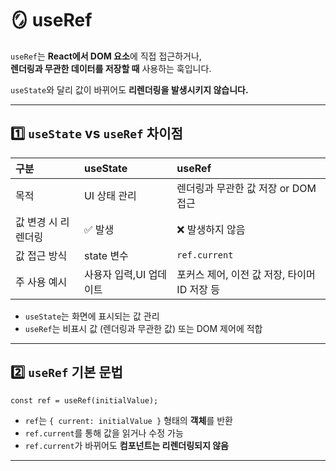 # 🪞 useRef

`useRef`는 **React에서 DOM 요소**에 직접 접근하거나,  
**렌더링과 무관한 데이터를 저장할 때** 사용하는 훅입니다.

`useState`와 달리 값이 바뀌어도 **리렌더링을 발생시키지 않습니다.**

---

## 1️⃣ `useState` vs `useRef` 차이점

|구분|useState|useRef|
|:---|:---|:----|
|목적|UI 상태 관리|렌더링과 무관한 값 저장 or DOM 접근|
|값 변경 시 리렌더링|✅ 발생|❌ 발생하지 않음|
|값 접근 방식|state 변수|`ref.current`|
|주 사용 예시|사용자 입력,UI 업데이트|포커스 제어, 이전 값 저장, 타이머 ID 저장 등|

- `useState`는 화면에 표시되는 값 관리
- `useRef`는 비표시 값 (렌더링과 무관한 값) 또는 DOM 제어에 적합

---

## 2️⃣ `useRef` 기본 문법

```tsx
const ref = useRef(initialValue);
```

- `ref`는 `{ current: initialValue }` 형태의 **객체**를 반환
- `ref.current`를 통해 값을 읽거나 수정 가능
- `ref.current`가 바뀌어도 **컴포넌트는 리렌더링되지 않음**

---